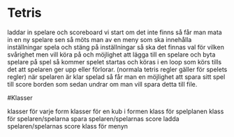 # Tetris

laddar in spelare och scoreboard vi start
om det inte finns så får man mata in en ny spelare
sen så möts man av en meny som ska innehålla inställningar spela och stäng
på inställningar så ska det finnas val för vilken svårighet men vill köra på och möjlighet att lägga till en spelare och byta spelare
på spel så kommer spelet startas och köras i en loop som körs tills det att spelaren ger upp eller förlorar.
(normala tetris regler gäller för spelets regler)
när spelaren är klar spelad så får man en möjlighet att spara sitt spel till score borden som sedan undrar om man vill spara detta till file.

#Klasser

klasser för varje form
klasser för en kub i formen
klass för spelplanen
klass för spelaren/spelarna
spara spelaren/spelarnas score
ladda spelaren/spelarnas score
klass för menyn

